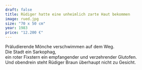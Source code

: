```yaml
---
draft: false
title: Rüdiger hatte eine unheimlich zarte Haut bekommen
image: rued.jpg
size: "70 x 50 cm"
year: 1983
price: "12.200 €"
---
```

Präludierende Mönche verschwimmen auf dem Weg.  
Die Stadt ein Sarkophag,  
ein roter Fixstern ein empfangender und verzehrender Glutofen.  
Und obendrein steht Rüdiger Braun überhaupt nicht zu Gesicht.
